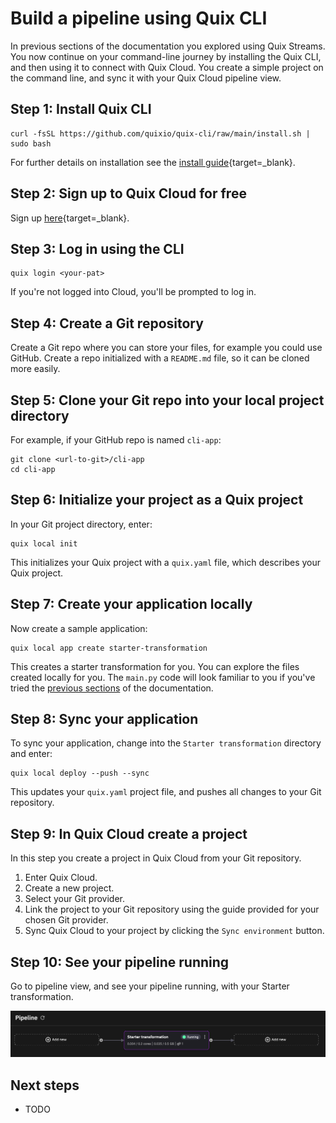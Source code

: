 # Build a pipeline using Quix CLI

In previous sections of the documentation you explored using Quix Streams. You now continue on your command-line journey by installing the Quix CLI, and then using it to connect with Quix Cloud. You create a simple project on the command line, and sync it with your Quix Cloud pipeline view.

## Step 1: Install Quix CLI

```
curl -fsSL https://github.com/quixio/quix-cli/raw/main/install.sh | sudo bash
```

For further details on installation see the [install guide](https://github.com/quixio/quix-cli?tab=readme-ov-file#installation-of-quix-cli){target=_blank}.

## Step 2: Sign up to Quix Cloud for free

Sign up [here](https://portal.platform.quix.io/self-sign-up){target=_blank}.

## Step 3: Log in using the CLI

```
quix login <your-pat>
```

If you're not logged into Cloud, you'll be prompted to log in.

## Step 4: Create a Git repository

Create a Git repo where you can store your files, for example you could use GitHub. Create a repo initialized with a `README.md` file, so it can be cloned more easily. 

## Step 5: Clone your Git repo into your local project directory

For example, if your GitHub repo is named `cli-app`:

```
git clone <url-to-git>/cli-app
cd cli-app
```

## Step 6: Initialize your project as a Quix project

In your Git project directory, enter:

```
quix local init
```

This initializes your Quix project with a `quix.yaml` file, which describes your Quix project.


## Step 7: Create your application locally

Now create a sample application:

```
quix local app create starter-transformation
```

This creates a starter transformation for you. You can explore the files created locally for you. The `main.py` code will look familiar to you if you've tried the [previous sections](./welcome.md) of the documentation.


## Step 8: Sync your application

To sync your application, change into the `Starter transformation` directory and enter:

```
quix local deploy --push --sync
```

This updates your `quix.yaml` project file, and pushes all changes to your Git repository.

## Step 9: In Quix Cloud create a project

In this step you create a project in Quix Cloud from your Git repository.

1. Enter Quix Cloud.
2. Create a new project.
3. Select your Git provider.
4. Link the project to your Git repository using the guide provided for your chosen Git provider.
4. Sync Quix Cloud to your project by clicking the `Sync environment` button.

## Step 10: See your pipeline running

Go to pipeline view, and see your pipeline running, with your Starter transformation.

![Pipeline running](../images/starter-transform.png)

## Next steps

* TODO